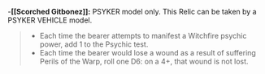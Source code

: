 -**[[Scorched Gitbonez]]:** PSYKER model only. This Relic can be taken by a PSYKER VEHICLE model.  
>- Each time the bearer attempts to manifest a Witchfire psychic power, add 1 to the Psychic test.  
>- Each time the bearer would lose a wound as a result of suffering Perils of the Warp, roll one D6: on a 4+, that wound is not lost.